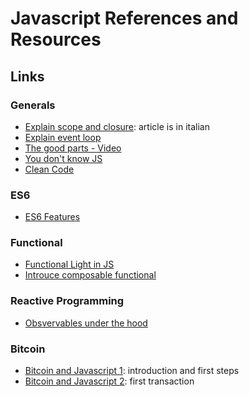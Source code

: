 # Javascript References and Resources

## Links

### Generals

- [Explain scope and closure](http://codingjam.it/di-non-sapere-javascript-scope-e-closures/): article is in italian
- [Explain event loop](https://developer.mozilla.org/it/docs/Web/JavaScript/EventLoop)
- [The good parts - Video](https://www.youtube.com/watch?v=hQVTIJBZook)
- [You don't know JS](https://github.com/getify/You-Dont-Know-JS)
- [Clean Code](https://github.com/ryanmcdermott/clean-code-javascript)

### ES6

- [ES6 Features](https://github.com/lukehoban/es6features)

### Functional

- [Functional Light in JS](https://github.com/getify/Functional-Light-JS)
- [Introuce composable functional](https://egghead.io/courses/professor-frisby-introduces-composable-functional-javascript)

### Reactive Programming
- [Obsvervables under the hood](https://netbasal.com/javascript-observables-under-the-hood-2423f760584#.pu76rnj3a)

### Bitcoin

- [Bitcoin and Javascript 1](http://html5today.it/tutorial/bitcoin-e-javascript-introduzione-a-bitcoinjs-installazione/): introduction and first steps
- [Bitcoin and Javascript 2](http://html5today.it/tutorial/bitcoin-e-javascript-creiamo-la-nostra-prima-transazione-con-bitcoinjs/): first transaction
